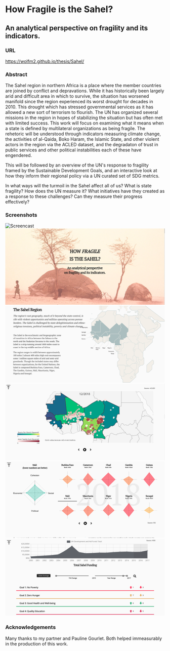 # How Fragile is the Sahel?
## An analytical perspective on fragility and its indicators.

### URL
https://wolfm2.github.io/thesis/Sahel/

### Abstract
The Sahel region in northern Africa is a  place where the member countries are joined by conflict and depravations.   While it has historically been largely arid and difficult area in which to survive, the situation has worsened manifold since the region experienced its worst drought for decades in 2010.  This drought which has stressed governmental services as it has allowed a new sort of terrorism to flourish.  The UN has organized several missions in the region in hopes of stabilizing the situation but has often met with limited success.  This work will focus on examining what it means when a state is defined by multilateral organizations as being fragile. The rehetoric will be understood through indicators measuring climate change, the activities of al-Qaida, Boko Haram, the Islamic State, and other violent actors in the region via the ACLED dataset, and the degradaton of trust in public services and other political instabilities each of these have engendered.

This will be followed by an overview of the UN's response to fragility framed by the Sustainable Development Goals, and an interactive look at how they inform their regional policy via a UN curated set of SDG metrics.  

In what ways will the turmoil in the Sahel affect all of us?  What is state fragility?  How does the UN measure it?  What initiatives have they created as a response to these challenges?  Can they measure their progress effectively?

### Screenshots
![Screencast](preview.gif)
![Screenshot](documentation/1.png)
![Screenshot](documentation/2.png)
![Screenshot](documentation/3.png)
![Screenshot](documentation/4.png)
![Screenshot](documentation/5.png)

### Acknowledgements
Many thanks to my partner and Pauline Gourlet.  Both helped immeasurably in the production of this work.
